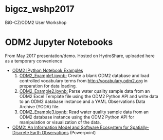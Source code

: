 # bigcz_wshp2017

BiG-CZ/ODM2 User Workshop


# ODM2 Jupyter Notebooks

From May 2017 presentation/demo. Hosted on HydroShare, uploaded here as a temporary convenience
- [ODM2 IPython Notebook Examples](https://www.hydroshare.org/resource/ff79d7926f6040c9acd004636b4e4d38/)
  1. [ODM2_Example1.ipynb:](http://nbviewer.jupyter.org/urls/www.hydroshare.org/django_irods/download/ff79d7926f6040c9acd004636b4e4d38/data/contents/ODM2_Example1.ipynb) Create a blank ODM2 database and load controlled vocabulary terms from http://vocabulary.odm2.org in preparation for data loading.
  2. [ODM2_Example2.ipynb:](http://nbviewer.jupyter.org/urls/www.hydroshare.org/django_irods/download/ff79d7926f6040c9acd004636b4e4d38/data/contents/ODM2_Example2.ipynb) Parse water quality sample data from an ODM2 Excel Template file using the ODM2 Python API and write data to an ODM2 database instance and a YAML Observations Data Archive (YODA) file.
  3. [ODM2_Example3.ipynb:](http://nbviewer.jupyter.org/urls/www.hydroshare.org/django_irods/download/ff79d7926f6040c9acd004636b4e4d38/data/contents/ODM2_Example3.ipynb) Read water quality sample data from an ODM2 database instance using the ODM2 Python API for manipulation or visualization of the data. 
- [ODM2: An Information Model and Software Ecosystem for Spatially-Discrete Earth Observations](https://www.hydroshare.org/resource/95458e53fe7e474f85642d6a711729b6/) (Powerpoint)
